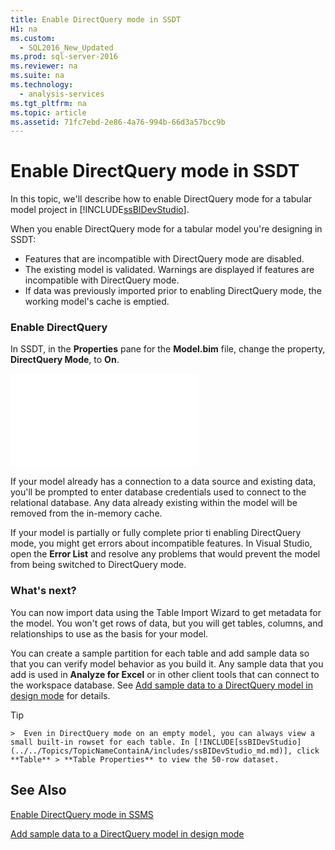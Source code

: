 ```yaml
---
title: Enable DirectQuery mode in SSDT
H1: na
ms.custom: 
  - SQL2016_New_Updated
ms.prod: sql-server-2016
ms.reviewer: na
ms.suite: na
ms.technology: 
  - analysis-services
ms.tgt_pltfrm: na
ms.topic: article
ms.assetid: 71fc7ebd-2e86-4a76-994b-66d3a57bcc9b
---
```

# Enable DirectQuery mode in SSDT
In this topic, we'll describe how to enable DirectQuery mode for a tabular model project in [!INCLUDE[ssBIDevStudio](../../Topics/TopicNameContainA/includes/ssBIDevStudio_md.md)].  
  
When you enable DirectQuery mode for a tabular model you're designing in SSDT:
-   Features that are incompatible with DirectQuery mode are disabled.  
-   The existing model is validated. Warnings are displayed if features are incompatible with DirectQuery mode.  
-   If data was previously imported prior to enabling DirectQuery mode, the working model's cache is emptied.  
  
### Enable DirectQuery  
  
In SSDT, in the **Properties** pane for the **Model.bim** file, change the property, **DirectQuery Mode**, to **On**.  

![Enable DirectQuery mode in SSDT](../../Topics/TopicNameNotContainA/Enable-DirectQuery-mode-in-SSDT.md)
  
If your model already has a connection to a data source and existing data, you'll be prompted to enter database credentials used to connect to the relational database. Any data already existing within the model will be removed from the in-memory cache.  
  
If your model is partially or fully complete prior ti enabling DirectQuery mode, you might get errors about incompatible features. In Visual Studio, open the **Error List** and resolve any problems that would prevent the model from being switched to DirectQuery mode.  


### What's next? 
You can now import data using the Table Import Wizard to get metadata for the model. You won't get rows of data, but you will get tables,  columns, and relationships to use as the basis for your model. 

You can create a sample partition for each table and add sample data so that you can verify model behavior as you build it. Any sample data that you add is used in **Analyze for Excel** or in other client tools that can connect to the workspace database. See [Add sample data to a DirectQuery model in design mode](../../Topics/TopicNameContainA/Add--sample-data-to-a-DirectQuery-model-in-Design-Mode.md) for details.  
  
> [!TIP]  
    >  Even in DirectQuery mode on an empty model, you can always view a small built-in rowset for each table. In [!INCLUDE[ssBIDevStudio](../../Topics/TopicNameContainA/includes/ssBIDevStudio_md.md)], click **Table** > **Table Properties** to view the 50-row dataset.  
  
  
## See Also  
[Enable DirectQuery mode in SSMS](../../Topics/TopicNameNotContainA/Enable-DirectQuery-mode-in-SSMS.md)

[Add sample data to a DirectQuery model in design mode](../../Topics/TopicNameContainA/Add--sample-data-to-a-DirectQuery-model-in-Design-Mode.md)
  